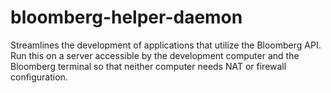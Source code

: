 # bloomberg-helper-daemon
Streamlines the development of applications that utilize the Bloomberg API. Run this on a server accessible by the development computer and the Bloomberg terminal so that neither computer needs NAT or firewall configuration.
